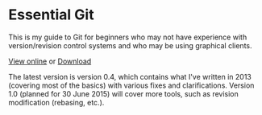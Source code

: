 # Essential Git

This is my guide to Git for beginners who may not have experience with version/revision control systems and who may be using graphical clients.

[View online](http://jack126guy.github.io/essentialgit/) or [Download](http://github.com/jack126guy/essentialgit/releases)

The latest version is version 0.4, which contains what I've written in 2013 (covering most of the basics) with various fixes and clarifications. Version 1.0 (planned for 30 June 2015) will cover more tools, such as revision modification (rebasing, etc.).
